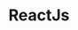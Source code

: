 ---
layout: reactjs
title: ReactJs
svg: reactjs
permalink: /reactjs/
date_updated: "November 29, 2022"
completion_time: "40 Hours"
---